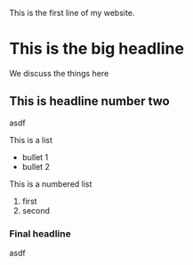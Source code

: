 This is the first line of my website.

# This is the big headline

We discuss the things here

## This is headline number two

asdf

This is a list

* bullet 1
* bullet 2

This is a numbered list

1. first
1. second

### Final headline
asdf
